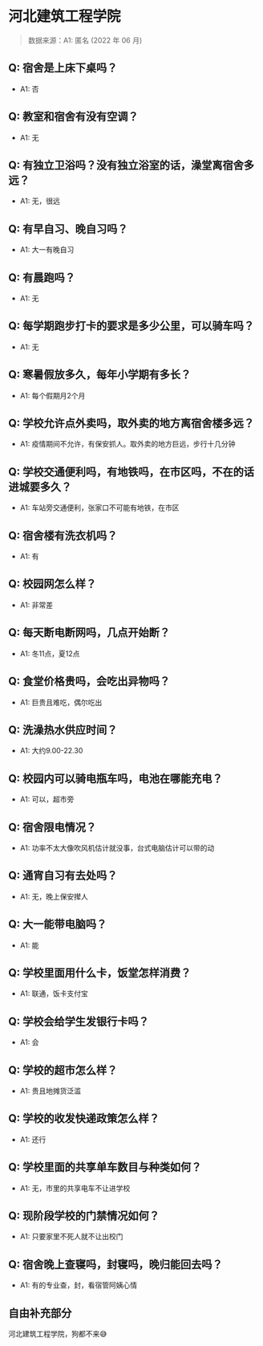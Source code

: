 # 河北建筑工程学院

> 数据来源：A1: 匿名 (2022 年 06 月)

## Q: 宿舍是上床下桌吗？

- A1: 否

## Q: 教室和宿舍有没有空调？

- A1: 无

## Q: 有独立卫浴吗？没有独立浴室的话，澡堂离宿舍多远？

- A1: 无，很远

## Q: 有早自习、晚自习吗？

- A1: 大一有晚自习

## Q: 有晨跑吗？

- A1: 无

## Q: 每学期跑步打卡的要求是多少公里，可以骑车吗？

- A1: 无

## Q: 寒暑假放多久，每年小学期有多长？

- A1: 每个假期月2个月

## Q: 学校允许点外卖吗，取外卖的地方离宿舍楼多远？

- A1: 疫情期间不允许，有保安抓人。取外卖的地方巨远，步行十几分钟

## Q: 学校交通便利吗，有地铁吗，在市区吗，不在的话进城要多久？

- A1: 车站旁交通便利，张家口不可能有地铁，在市区

## Q: 宿舍楼有洗衣机吗？

- A1: 有

## Q: 校园网怎么样？

- A1: 非常差

## Q: 每天断电断网吗，几点开始断？

- A1: 冬11点，夏12点

## Q: 食堂价格贵吗，会吃出异物吗？

- A1: 巨贵且难吃，偶尔吃出

## Q: 洗澡热水供应时间？

- A1: 大约9.00-22.30

## Q: 校园内可以骑电瓶车吗，电池在哪能充电？

- A1: 可以，超市旁

## Q: 宿舍限电情况？

- A1: 功率不太大像吹风机估计就没事，台式电脑估计可以带的动

## Q: 通宵自习有去处吗？

- A1: 无，晚上保安撵人

## Q: 大一能带电脑吗？

- A1: 能

## Q: 学校里面用什么卡，饭堂怎样消费？

- A1: 联通，饭卡支付宝

## Q: 学校会给学生发银行卡吗？

- A1: 会

## Q: 学校的超市怎么样？

- A1: 贵且地摊货泛滥

## Q: 学校的收发快递政策怎么样？

- A1: 还行

## Q: 学校里面的共享单车数目与种类如何？

- A1: 无，市里的共享电车不让进学校

## Q: 现阶段学校的门禁情况如何？

- A1: 只要家里不死人就不让出校门

## Q: 宿舍晚上查寝吗，封寝吗，晚归能回去吗？

- A1: 有的专业查，封，看宿管阿姨心情

## 自由补充部分

河北建筑工程学院，狗都不来😅